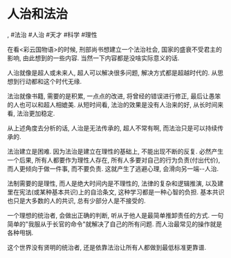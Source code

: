 # 人治和法治

 , #法治 #人治 #天才 #科学 #理性

在看<彩云国物语>的时候, 刑部尚书想建立一个法治社会, 国家的盛衰不受君主的影响, 由此想到的一些内容.  当然一下内容都是没啥实际意义的话.

人治就像是超人或未来人, 超人可以解决很多问题, 解决方式都是超越时代的. 从思想到行动都和这个时代无缘.

法治就像书籍, 需要的是积累, 一点点的改进, 将曾经的错误进行修正, 最后让愚笨的人也可以和超人相媲美. 从短时间看, 法治的效果是没有人治来的好, 从长时间来看, 法治更加稳定.

从上述角度去分析的话, 人治是无法传承的, 超人不常有啊, 而法治只是可以持续传承的. 

法治建立是困难. 因为法治是建立在理性的基础上, 不能出现不断的反复. 必然产生一个后果, 所有人都要作为理性人存在, 所有人多要对自己的行为负责(付出代价), 而人更倾向于做一件事, 而不要负责. 这就产生了逃避心理, 会滑向另一端\-\-人治. 

法制需要的是理性, 而人是绝大时间内是不理性的, 法律的复杂和逻辑推演, 以及建里在宪法(或某种基本共识)上的自洽条文, 这种学习都是一种心智的负担.  基本共识也只是大多数的人的共识,  总有少部分人是不接受的. 

一个理想的统治者, 会做出正确的判断, 听从于他人是最简单推卸责任的方式. 一句简单的"我服从于长官的命令"就解决了自己的所有问题. 而人治最常见的操作就是各种甩锅.

这个世界没有贤明的统治者, 还是依靠法治让所有人都做到最低标准更靠谱.